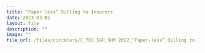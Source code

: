 ```yaml
---
title: “Paper less” Billing to Insurers
date: 2023-03-01
layout: file
description: ""
image: ""
file_url: /files/circulars/C_765_SGH_SHM 2022_“Paper-less” Billing to Insurers_yh.pdf
---
```

